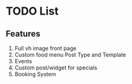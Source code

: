 # TODO List

## Features 
1. Full vh image front page
2. Custom food menu Post Type and Template
3. Events
4. Custom post/widget for specials 
5. Booking System

